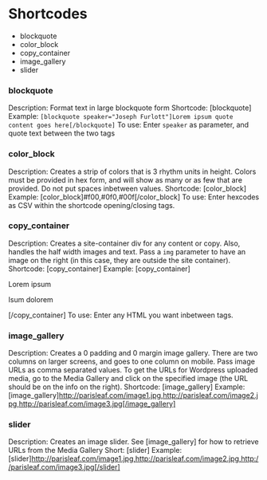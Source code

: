 # Shortcodes

- blockquote
- color_block
- copy_container
- image_gallery
- slider


### blockquote

Description: Format text in large blockquote form
Shortcode: [blockquote]
Example: `[blockquote speaker="Joseph Furlott"]Lorem ipsum quote content goes here[/blockquote]`
To use: Enter `speaker` as parameter, and quote text between the two tags

### color_block

Description: Creates a strip of colors that is 3 rhythm units in height.  Colors must be provided in hex form, and will show as many or as few that are provided. Do not put spaces inbetween values.
Shortcode: [color_block]
Example: [color_block]#f00,#0f0,#00f[/color_block]
To use: Enter hexcodes as CSV within the shortcode opening/closing tags.

### copy_container

Description: Creates a site-container div for any content or copy.  Also, handles the half width images and text.  Pass a `img` parameter to have an image on the right (in this case, they are outside the site container).
Shortcode: [copy_container]
Example: [copy_container]<p>Lorem ipsum</p><p>Isum dolorem</p>[/copy_container]
To use: Enter any HTML you want inbetween tags.

### image_gallery

Description: Creates a 0 padding and 0 margin image gallery.  There are two columns on larger screens, and goes to one column on mobile.  Pass image URLs as comma separated values.  To get the URLs for Wordpress uploaded media, go to the Media Gallery and click on the specified image (the URL should be on the info on the right).
Shortcode: [image_gallery]
Example: [image_gallery]http://parisleaf.com/image1.jpg,http://parisleaf.com/image2.jpg,http://parisleaf.com/image3.jpg[/image_gallery]


### slider

Description: Creates an image slider. See [image_gallery] for how to retrieve URLs from the Media Gallery
Short: [slider]
Example: [slider]http://parisleaf.com/image1.jpg,http://parisleaf.com/image2.jpg,http://parisleaf.com/image3.jpg[/slider]
